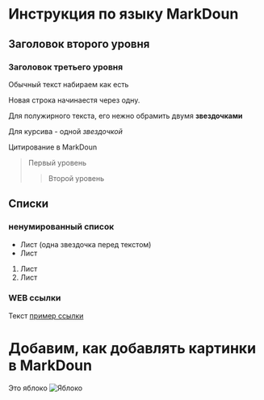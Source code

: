 # Инструкция по языку MarkDoun

## Заголовок второго уровня
### Заголовок третьего уровня

Обычный текст набираем как есть

Новая строка начинаестя через одну.

Для полужирного текста, его нежно обрамить двумя **звездочками**

Для курсива - одной *звездочкой*

Цитирование в MarkDoun
> Первый уровень
>> Второй уровень

## Списки
### ненумированный список
* Лист (одна звездочка перед текстом)
* Лист

1. Лист
2. Лист

### WEB ссылки
Текст [пример ссылки](http.exemple.com "Всплывающая подсказка")

# Добавим, как добавлять картинки в MarkDoun
Это яблоко
![Яблоко](apple.jpeg)
